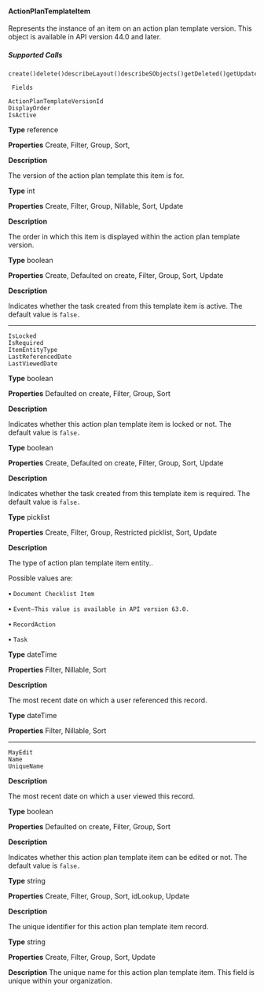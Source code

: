 #### ActionPlanTemplateItem

Represents the instance of an item on an action plan template version. This object is available in API version 44.0 and later.

##### Supported Calls
```
create()delete()describeLayout()describeSObjects()getDeleted()getUpdated()query()retrieve()search()undelete()update()upsert()

 Fields

```
```
ActionPlanTemplateVersionId
DisplayOrder
IsActive

```

**Type**
reference

**Properties**
Create, Filter, Group, Sort,

**Description**

The version of the action plan template this item is for.

**Type**
int

**Properties**
Create, Filter, Group, Nillable, Sort, Update

**Description**

The order in which this item is displayed within the action plan template version.

**Type**
boolean

**Properties**
Create, Defaulted on create, Filter, Group, Sort, Update

**Description**

Indicates whether the task created from this template item is active. The default
value is `false.`


-----

```
IsLocked
IsRequired
ItemEntityType
LastReferencedDate
LastViewedDate

```

**Type**
boolean

**Properties**
Defaulted on create, Filter, Group, Sort

**Description**

Indicates whether this action plan template item is locked or not. The default
value is `false.`

**Type**
boolean

**Properties**
Create, Defaulted on create, Filter, Group, Sort, Update

**Description**

Indicates whether the task created from this template item is required. The default
value is `false.`

**Type**
picklist

**Properties**
Create, Filter, Group, Restricted picklist, Sort, Update

**Description**

The type of action plan template item entity..

Possible values are:

**•** `Document Checklist Item`

**•** `Event—This value is available in API version 63.0.`

**•** `RecordAction`

**•** `Task`

**Type**
dateTime

**Properties**
Filter, Nillable, Sort

**Description**

The most recent date on which a user referenced this record.

**Type**
dateTime

**Properties**
Filter, Nillable, Sort


-----

```
MayEdit
Name
UniqueName

```

**Description**

The most recent date on which a user viewed this record.

**Type**
boolean

**Properties**
Defaulted on create, Filter, Group, Sort

**Description**

Indicates whether this action plan template item can be edited or not. The default
value is `false.`

**Type**
string

**Properties**
Create, Filter, Group, Sort, idLookup, Update

**Description**

The unique identifier for this action plan template item record.

**Type**
string

**Properties**
Create, Filter, Group, Sort, Update

**Description**
The unique name for this action plan template item. This field is unique within
your organization.

